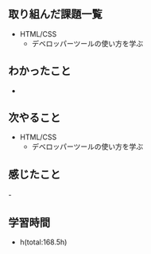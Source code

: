 ## 取り組んだ課題一覧
- HTML/CSS
    - デベロッパーツールの使い方を学ぶ

## わかったこと
- 

## 次やること
- HTML/CSS
    - デベロッパーツールの使い方を学ぶ

## 感じたこと
-　

## 学習時間
- h(total:168.5h)
